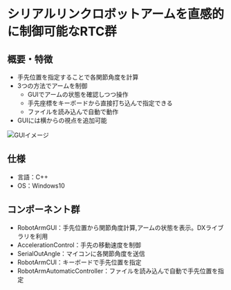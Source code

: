 # シリアルリンクロボットアームを直感的に制御可能なRTC群
## 概要・特徴
- 手先位置を指定することで各関節角度を計算
- 3つの方法でアームを制御
  - GUIでアームの状態を確認しつつ操作
  - 手先座標をキーボードから直接打ち込んで指定できる
  - ファイルを読み込んで自動で動作
- GUIには横からの視点を追加可能

![GUIイメージ](https://user-images.githubusercontent.com/72483942/96357404-5f514580-1136-11eb-9993-f34a8be4a03e.PNG)
## 仕様
- 言語：C++
- OS：Windows10
## コンポーネント群
- RobotArmGUI：手先位置から関節角度計算,アームの状態を表示。DXライブラリを利用
- AccelerationControl：手先の移動速度を制御
- SerialOutAngle：マイコンに各関節角度を送信
- RobotArmCUI：キーボードで手先位置を指定
- RobotArmAutomaticController：ファイルを読み込んで自動で手先位置を指定

